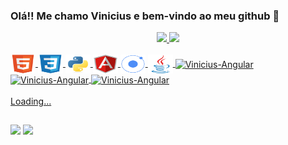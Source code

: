 ### Olá!! Me chamo Vinicius e bem-vindo ao meu github 👋

<div align="center">
  <a href="https://github.com/ViniciusKinjo">
  <img height="180em" src="https://github-readme-stats.vercel.app/api?username=ViniciusKinjo&show_icons=true&theme=dracula&include_all_commits=true&count_private=true"/>
  <img height="180em" src="https://github-readme-stats.vercel.app/api/top-langs/?username=ViniciusKinjo&layout=compact&langs_count=7&theme=algolia"/>
</div>
<div style="display: inline_block"><br>
  <img align="center" alt="Vinicius-HTML" height="30" width="40" src="https://raw.githubusercontent.com/devicons/devicon/master/icons/html5/html5-original.svg">
  <img align="center" alt="Vinicius-CSS" height="30" width="40" src="https://raw.githubusercontent.com/devicons/devicon/master/icons/css3/css3-original.svg">
  <img align="center" alt="Vinicius-Python" height="30" width="40" src="https://raw.githubusercontent.com/devicons/devicon/master/icons/python/python-original.svg">
  <img align="center" alt="Vinicius-Angular" height="30" width="40" src="https://raw.githubusercontent.com/devicons/devicon/master/icons/angularjs/angularjs-original.svg">
  <img align="center" alt="Vinicius-Ionic" height="30" width="40" src="https://raw.githubusercontent.com/devicons/devicon/master/icons/ionic/ionic-original.svg">
  <img align="center" alt="Vinicius-Angular" height="30" width="40" src="https://raw.githubusercontent.com/devicons/devicon/master/icons/java/java-original.svg">
  <img align="center" alt="Vinicius-Angular" height="30" width="40" src="https://cdn.jsdelivr.net/gh/devicons/devicon/icons/github/github-original.svg">
  <img align="center" alt="Vinicius-Angular" height="30" width="40" src="https://cdn.jsdelivr.net/gh/devicons/devicon/icons/git/git-original.svg">
   <img align="center" alt="Vinicius-Angular" height="30" width="40" src="https://cdn.jsdelivr.net/gh/devicons/devicon/icons/apache/apache-original.svg">
   <br><br>
   Loading...
</div>
  
  ##
<div>
  <a href = "mailto:vhkinjo@hotmail.com"><img src="https://img.shields.io/badge/-Gmail-%23333?style=for-the-badge&logo=gmail&logoColor=white" target="_blank"></a>
  <a href="https://www.linkedin.com/in/viniciuskinjo/" target="_blank"><img src="https://img.shields.io/badge/-LinkedIn-%230077B5?style=for-the-badge&logo=linkedin&logoColor=white" target="_blank"></a> 
  
  
  
</div>

